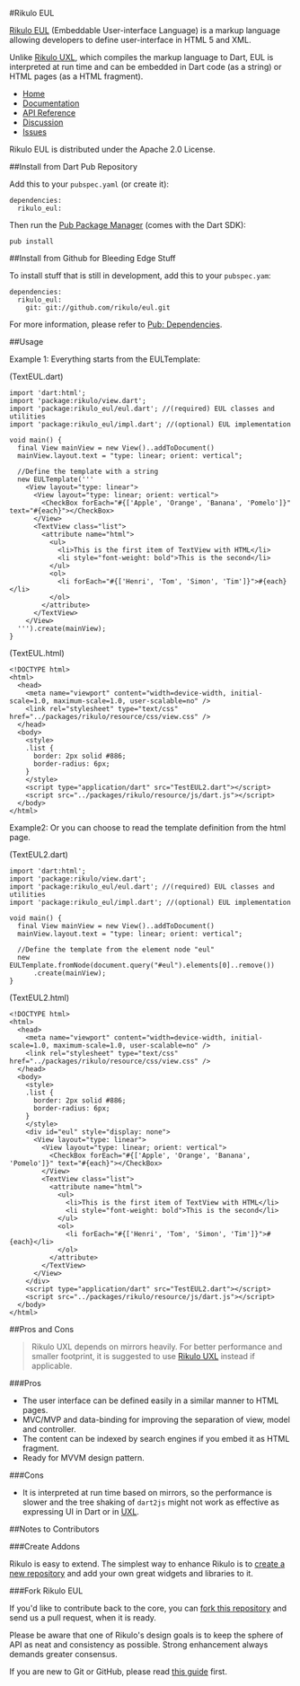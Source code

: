#Rikulo EUL

[Rikulo EUL](http://rikulo.org) (Embeddable User-interface Language) is a markup language allowing developers to define user-interface in HTML 5 and XML.

Unlike [Rikulo UXL](https://github.com/rikulo/uxl), which compiles the markup language to Dart, EUL is interpreted at run time and can be embedded in Dart code (as a string) or HTML pages (as a HTML fragment).

* [Home](http://rikulo.org)
* [Documentation](http://docs.rikulo.org)
* [API Reference](http://api.rikulo.org/eul/latest/)
* [Discussion](http://stackoverflow.com/questions/tagged/rikulo)
* [Issues](https://github.com/rikulo/eul/issues)

Rikulo EUL is distributed under the Apache 2.0 License.

##Install from Dart Pub Repository

Add this to your `pubspec.yaml` (or create it):

    dependencies:
      rikulo_eul:

Then run the [Pub Package Manager](http://pub.dartlang.org/doc) (comes with the Dart SDK):

    pub install

##Install from Github for Bleeding Edge Stuff

To install stuff that is still in development, add this to your `pubspec.yam`:

    dependencies:
      rikulo_eul:
        git: git://github.com/rikulo/eul.git

For more information, please refer to [Pub: Dependencies](http://pub.dartlang.org/doc/pubspec.html#dependencies).

##Usage

Example 1: Everything starts from the EULTemplate:

(TextEUL.dart)

    import 'dart:html';
    import 'package:rikulo/view.dart';
    import 'package:rikulo_eul/eul.dart'; //(required) EUL classes and utilities
    import 'package:rikulo_eul/impl.dart'; //(optional) EUL implementation

    void main() {
      final View mainView = new View()..addToDocument()
      mainView.layout.text = "type: linear; orient: vertical";

      //Define the template with a string
      new EULTemplate('''
        <View layout="type: linear">
          <View layout="type: linear; orient: vertical">
            <CheckBox forEach="#{['Apple', 'Orange', 'Banana', 'Pomelo']}" text="#{each}"></CheckBox>
          </View>
          <TextView class="list">
            <attribute name="html">
              <ul>
                <li>This is the first item of TextView with HTML</li>
                <li style="font-weight: bold">This is the second</li>
              </ul>
              <ol>
                <li forEach="#{['Henri', 'Tom', 'Simon', 'Tim']}">#{each}</li>
              </ol>
            </attribute>
          </TextView>
        </View>
      ''').create(mainView);
    }

(TextEUL.html)

    <!DOCTYPE html>
    <html>
      <head>
        <meta name="viewport" content="width=device-width, initial-scale=1.0, maximum-scale=1.0, user-scalable=no" />
        <link rel="stylesheet" type="text/css" href="../packages/rikulo/resource/css/view.css" />
      </head>
      <body>
        <style>
        .list {
          border: 2px solid #886;
          border-radius: 6px;
        }
        </style>
        <script type="application/dart" src="TestEUL2.dart"></script>
        <script src="../packages/rikulo/resource/js/dart.js"></script>
      </body>
    </html>

Example2: Or you can choose to read the template definition from the html page.

(TextEUL2.dart)

    import 'dart:html';
    import 'package:rikulo/view.dart';
    import 'package:rikulo_eul/eul.dart'; //(required) EUL classes and utilities
    import 'package:rikulo_eul/impl.dart'; //(optional) EUL implementation

    void main() {
      final View mainView = new View()..addToDocument()
      mainView.layout.text = "type: linear; orient: vertical";

      //Define the template from the element node "eul"
      new EULTemplate.fromNode(document.query("#eul").elements[0]..remove())
          .create(mainView);
    }

(TextEUL2.html)

    <!DOCTYPE html>
    <html>
      <head>
        <meta name="viewport" content="width=device-width, initial-scale=1.0, maximum-scale=1.0, user-scalable=no" />
        <link rel="stylesheet" type="text/css" href="../packages/rikulo/resource/css/view.css" />
      </head>
      <body>
        <style>
        .list {
          border: 2px solid #886;
          border-radius: 6px;
        }
        </style>
        <div id="eul" style="display: none">
          <View layout="type: linear">
            <View layout="type: linear; orient: vertical">
              <CheckBox forEach="#{['Apple', 'Orange', 'Banana', 'Pomelo']}" text="#{each}"></CheckBox>
            </View>
            <TextView class="list">
              <attribute name="html">
                <ul>
                  <li>This is the first item of TextView with HTML</li>
                  <li style="font-weight: bold">This is the second</li>
                </ul>
                <ol>
                  <li forEach="#{['Henri', 'Tom', 'Simon', 'Tim']}">#{each}</li>
                </ol>
              </attribute>
            </TextView>
          </View>
        </div>
        <script type="application/dart" src="TestEUL2.dart"></script>
        <script src="../packages/rikulo/resource/js/dart.js"></script>
      </body>
    </html>

##Pros and Cons

> Rikulo UXL depends on mirrors heavily. For better performance and smaller footprint, it is suggested to use [Rikulo UXL](https://github.com/rikulo/uxl) instead if applicable.

###Pros

* The user interface can be defined easily in a similar manner to HTML pages.
* MVC/MVP and data-binding for improving the separation of view, model and controller.
* The content can be indexed by search engines if you embed it as HTML fragment.
* Ready for MVVM design pattern.

###Cons

* It is interpreted at run time based on mirrors, so the performance is slower and the tree shaking of `dart2js` might not work as effective as expressing UI in Dart or in [UXL](https://github.com/rikulo/uxl).

##Notes to Contributors

###Create Addons

Rikulo is easy to extend. The simplest way to enhance Rikulo is to [create a new repository](https://help.github.com/articles/create-a-repo) and add your own great widgets and libraries to it.

###Fork Rikulo EUL

If you'd like to contribute back to the core, you can [fork this repository](https://help.github.com/articles/fork-a-repo) and send us a pull request, when it is ready.

Please be aware that one of Rikulo's design goals is to keep the sphere of API as neat and consistency as possible. Strong enhancement always demands greater consensus.

If you are new to Git or GitHub, please read [this guide](https://help.github.com/) first.
